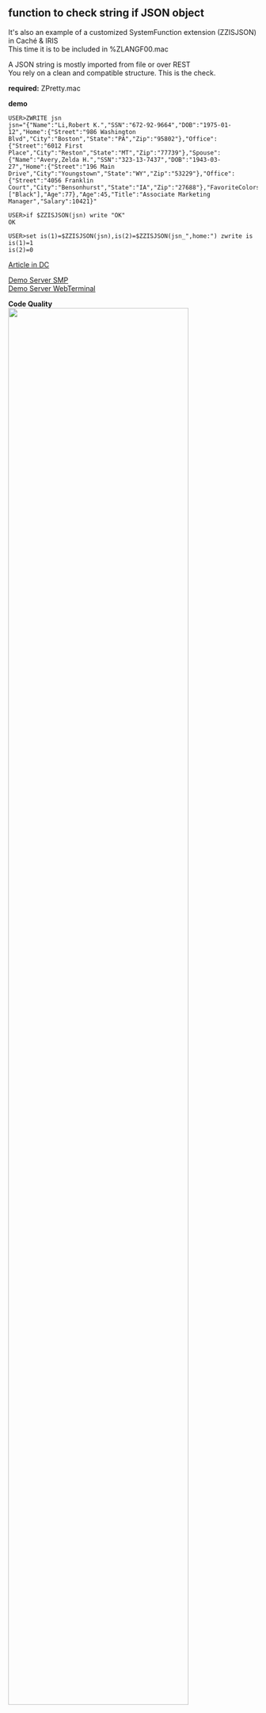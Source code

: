 ## function  to check string if JSON object
It's also an example of a customized SystemFunction extension (ZZISJSON) in Caché & IRIS    
This time it is to be included in %ZLANGF00.mac    

A JSON string is mostly imported from file or over REST    
You rely on a clean and compatible structure. This is the check.   

__required:__    ZPretty.mac   

__demo__
```
USER>ZWRITE jsn  
jsn="{"Name":"Li,Robert K.","SSN":"672-92-9664","DOB":"1975-01-12","Home":{"Street":"986 Washington Blvd","City":"Boston","State":"PA","Zip":"95802"},"Office":{"Street":"6012 First Place","City":"Reston","State":"MT","Zip":"77739"},"Spouse":{"Name":"Avery,Zelda H.","SSN":"323-13-7437","DOB":"1943-03-27","Home":{"Street":"196 Main Drive","City":"Youngstown","State":"WY","Zip":"53229"},"Office":{"Street":"4056 Franklin Court","City":"Bensonhurst","State":"IA","Zip":"27688"},"FavoriteColors":["Black"],"Age":77},"Age":45,"Title":"Associate Marketing Manager","Salary":10421}" 

USER>if $ZZISJSON(jsn) write "OK"   
OK

USER>set is(1)=$ZZISJSON(jsn),is(2)=$ZZISJSON(jsn_",home:") zwrite is   
is(1)=1
is(2)=0

```

[Article in DC](https://community.intersystems.com/post/function-check-if-string-json-object)  

[Demo Server SMP](https://isjson.demo.community.intersystems.com/csp/sys/UtilHome.csp)   
[Demo Server WebTerminal](https://isjson.demo.community.intersystems.com/terminal/)    
        
**Code Quality**   
<img width="85%" src="
https://openexchange.intersystems.com/mp/img/packages/671/screenshots/4bh7tyapellnv0cjgw34riapcfo.jpg
">
